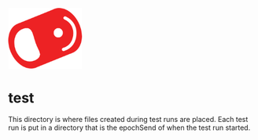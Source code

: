 <img src="../img/pull-tab.svg" width="150" alt="OpenCola"/>

# test

This directory is where files created during test runs are placed. Each test run is put in a directory that is the epochSend of when the test run started. 